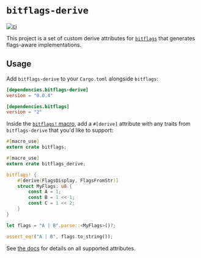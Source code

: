 # `bitflags-derive`

[![ci](https://github.com/bitflags/bitflags-derive/actions/workflows/ci.yml/badge.svg)](https://github.com/bitflags/bitflags-derive/actions/workflows/ci.yml)

This project is a set of custom derive attributes for [`bitflags`](https://docs.rs/bitflags) that generates flags-aware implementations.

## Usage

Add `bitflags-derive` to your `Cargo.toml` alongside `bitflags`:

```toml
[dependencies.bitflags-derive]
version = "0.0.4"

[dependencies.bitflags]
version = "2"
```

Inside the [`bitflags!` macro](https://docs.rs/bitflags/latest/bitflags/macro.bitflags.html), add a `#[derive]` attribute with any traits from `bitflags-derive` that you'd like to support:

```rust
#[macro_use]
extern crate bitflags;

#[macro_use]
extern crate bitflags_derive;

bitflags! {
    #[derive(FlagsDisplay, FlagsFromStr)]
    struct MyFlags: u8 {
        const A = 1;
        const B = 1 << 1;
        const C = 1 << 2;
    }
}

let flags = "A | B".parse::<MyFlags>()?;

assert_eq!("A | B", flags.to_string());
```

See [the docs](https://docs.rs/bitflags-derive) for details on all supported attributes.
